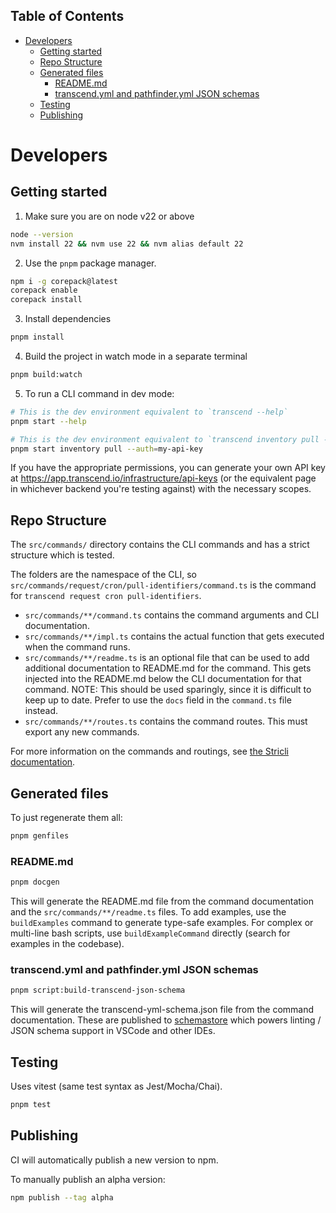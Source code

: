 <!-- START doctoc generated TOC please keep comment here to allow auto update -->
<!-- DON'T EDIT THIS SECTION, INSTEAD RE-RUN doctoc TO UPDATE -->

## Table of Contents

- [Developers](#developers)
  - [Getting started](#getting-started)
  - [Repo Structure](#repo-structure)
  - [Generated files](#generated-files)
    - [README.md](#readmemd)
    - [transcend.yml and pathfinder.yml JSON schemas](#transcendyml-and-pathfinderyml-json-schemas)
  - [Testing](#testing)
  - [Publishing](#publishing)

<!-- END doctoc generated TOC please keep comment here to allow auto update -->

# Developers

## Getting started

1. Make sure you are on node v22 or above

```bash
node --version
nvm install 22 && nvm use 22 && nvm alias default 22
```

2. Use the `pnpm` package manager.

```bash
npm i -g corepack@latest
corepack enable
corepack install
```

3. Install dependencies

```bash
pnpm install
```

4. Build the project in watch mode in a separate terminal

```bash
pnpm build:watch
```

5. To run a CLI command in dev mode:

```bash
# This is the dev environment equivalent to `transcend --help`
pnpm start --help

# This is the dev environment equivalent to `transcend inventory pull --auth=my-api-key`
pnpm start inventory pull --auth=my-api-key
```

If you have the appropriate permissions, you can generate your own API key at https://app.transcend.io/infrastructure/api-keys (or the equivalent page in whichever backend you're testing against) with the necessary scopes.

## Repo Structure

The `src/commands/` directory contains the CLI commands and has a strict structure which is tested.

The folders are the namespace of the CLI, so `src/commands/request/cron/pull-identifiers/command.ts` is the command for `transcend request cron pull-identifiers`.

- `src/commands/**/command.ts` contains the command arguments and CLI documentation.
- `src/commands/**/impl.ts` contains the actual function that gets executed when the command runs.
- `src/commands/**/readme.ts` is an optional file that can be used to add additional documentation to README.md for the command. This gets injected into the README.md below the CLI documentation for that command. NOTE: This should be used sparingly, since it is difficult to keep up to date. Prefer to use the `docs` field in the `command.ts` file instead.
- `src/commands/**/routes.ts` contains the command routes. This must export any new commands.

For more information on the commands and routings, see [the Stricli documentation](https://bloomberg.github.io/stricli/).

## Generated files

To just regenerate them all:

```bash
pnpm genfiles
```

### README.md

```bash
pnpm docgen
```

This will generate the README.md file from the command documentation and the `src/commands/**/readme.ts` files. To add examples, use the `buildExamples` command to generate type-safe examples. For complex or multi-line bash scripts, use `buildExampleCommand` directly (search for examples in the codebase).

### transcend.yml and pathfinder.yml JSON schemas

```bash
pnpm script:build-transcend-json-schema
```

This will generate the transcend-yml-schema.json file from the command documentation. These are published to [schemastore](https://github.com/SchemaStore/schemastore) which powers linting / JSON schema support in VSCode and other IDEs.

## Testing

Uses vitest (same test syntax as Jest/Mocha/Chai).

```bash
pnpm test
```

## Publishing

CI will automatically publish a new version to npm.

To manually publish an alpha version:

```bash
npm publish --tag alpha
```
